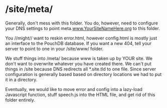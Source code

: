 /site/meta/
===========

Generally, don't mess with this folder.  You do, however, need to configure your DNS settings to point meta.www.YourSiteNameHere.org to this folder.

You //might// want to reskin error.html, however config.html is mostly just an interface to the PouchDB database.  If you want a new 404, tell your server to point to one in your /site/www/ folder.

We stuff things into /meta/ because www is taken up by YOUR site.  We don't want to overwrite whatever you have created there.  We can't put things in /site because DNS redirects all *.site.tld to one file.  Since server configuration is generally based based on directory locations we had to put it in a directory.

Eventually, we would like to move error and config into a lazy-load Javascript function, stuff speech.js into the HTML file, and get rid of this folder entirely.